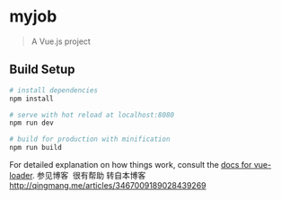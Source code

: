 # myjob

> A Vue.js project

## Build Setup

``` bash
# install dependencies
npm install

# serve with hot reload at localhost:8080
npm run dev

# build for production with minification
npm run build
```

For detailed explanation on how things work, consult the [docs for vue-loader](http://vuejs.github.io/vue-loader).
参见博客  很有帮助 转自本博客
http://qingmang.me/articles/3467009189028439269
